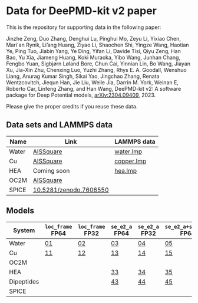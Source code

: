 # Data for DeePMD-kit v2 paper

This is the repository for supporting data in the following paper:

Jinzhe Zeng, Duo Zhang, Denghui Lu, Pinghui Mo, Zeyu Li, Yixiao Chen, Mari´an Rynik, Li’ang Huang, Ziyao Li, Shaochen Shi, Yingze Wang,
Haotian Ye, Ping Tuo, Jiabin Yang, Ye Ding, Yifan Li, Davide Tisi, Qiyu
Zeng, Han Bao, Yu Xia, Jiameng Huang, Koki Muraoka, Yibo Wang,
Junhan Chang, Fengbo Yuan, Sigbjørn Løland Bore, Chun Cai, Yinnian Lin,
Bo Wang, Jiayan Xu, Jia-Xin Zhu, Chenxing Luo, Yuzhi Zhang, Rhys E. A.
Goodall, Wenshuo Liang, Anurag Kumar Singh, Sikai Yao, Jingchao Zhang,
Renata Wentzcovitch, Jiequn Han, Jie Liu, Weile Jia, Darrin M. York,
Weinan E, Roberto Car, Linfeng Zhang, and Han Wang,
DeePMD-kit v2: A software package for Deep Potential models,
[arXiv:2304.09409](https://arxiv.org/abs/2304.09409), 2023.

Please give the proper credits if you reuse these data.

## Data sets and LAMMPS data

| Name  | Link           | LAMMPS data |
| ----- | -------------- | ----------- |
| Water | [AISSquare](https://aissquare.com/datasets/detail?pageType=datasets&name=H2O-PBE0TS) | [water.lmp](models/water.lmp) |
| Cu    | [AISSquare](https://aissquare.com/datasets/detail?pageType=datasets&name=Cu-dpgen) | [copper.lmp](models/copper.lmp) |
| HEA   | Coming soon | [hea.lmp](models/hea.lmp) |
| OC2M  | [AISSquare](https://aissquare.com/datasets/detail?pageType=datasets&name=Open_Catalyst_2020%28OC20_Dataset%29) | |
| SPICE | [10.5281/zenodo.7606550](https://doi.org/10.5281/zenodo.7606550) | |

## Models

| System  | `loc_frame` FP64 | `loc_frame` FP32 | `se_e2_a` FP64 | `se_e2_a` FP32 | `se_e2_a+se_e2_r` FP64 | `se_e2_a+se_e2_r` FP32 | `se_e2_a+se_e3` FP64 | `se_e2_a+se_e3` FP32 | `se_atten` FP64 | `se_atten` FP32 |
| ------- | ---------------- | ---------------- | ---------------- | ---------------- | ---------------- | ---------------- | ---------------- | ---------------- | ---------------- | ---------------- |
| Water | [01](models/01) | [02](models/02) | [03](models/03) | [04](models/04) | [05](models/05) | [06](models/06) | [07](models/07) | [08](models/08) | [09](models/09) | [10](models/10) |
| Cu | [11](models/11) | [12](models/12) | [13](models/13) | [14](models/14) | [15](models/15) | [16](models/16) | [17](models/17) | [18](models/18) | [19](models/19) | [20](models/20) | 
| OC2M |  |  |  |  |  |  |  |  | [29](models/29) | [30](models/30) | 
| HEA  |  |  | [33](models/33) | [34](models/34) | [35](models/35) | [36](models/36) | [37](models/37) | [38](models/38) | [39](models/39) | [40](models/40) | 
| Dipeptides |  |  | [43](models/43) | [44](models/44) | [45](models/45) | [46](models/46) | [47](models/47) | [48](models/48) | [49](models/49) | [50](models/50) | 
| SPICE |  |  |  |  |  |  |  |  | [59](models/59) | [60](models/60) | 

